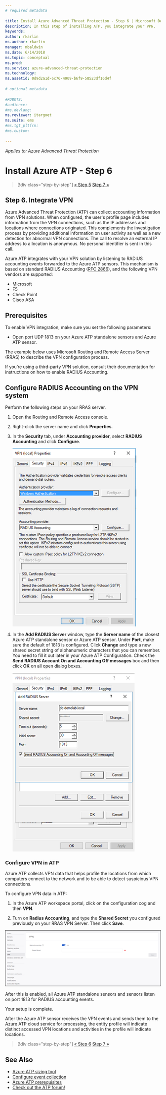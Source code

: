 ```yaml
---
# required metadata

title: Install Azure Advanced Threat Protection - Step 6 | Microsoft Docs
description: In this step of installing ATP, you integrate your VPN.
keywords:
author: rkarlin
ms.author: rkarlin
manager: mbaldwin
ms.date: 6/14/2018
ms.topic: conceptual
ms.prod:
ms.service: azure-advanced-threat-protection
ms.technology:
ms.assetid: 0d9d2a1d-6c76-4909-b6f9-58523df16d4f

# optional metadata

#ROBOTS:
#audience:
#ms.devlang:
ms.reviewer: itargoet
ms.suite: ems
#ms.tgt_pltfrm:
#ms.custom:

---
```


*Applies to: Azure Advanced Threat Protection*



# Install Azure ATP - Step 6

> [!div class="step-by-step"]
> [« Step 5](install-atp-step5.md)
> [Step 7 »](install-atp-step7.md)

## Step 6. Integrate VPN

Azure Advanced Threat Protection (ATP)  can collect accounting information from VPN solutions. When configured, the user's profile page includes information from the VPN connections, such as the IP addresses and locations where connections originated. This complements the investigation process by providing additional information on user activity as well as a new detection for abnormal VPN connections. The call to resolve an external IP address to a location is anonymous. No personal identifier is sent in this call.

Azure ATP integrates with your VPN solution by listening to RADIUS accounting events forwarded to the Azure ATP sensors. This mechanism is based on standard RADIUS Accounting ([RFC 2866](https://tools.ietf.org/html/rfc2866)), and the following VPN vendors are supported:

-	Microsoft
-	F5
-	Check Point
-	Cisco ASA

## Prerequisites

To enable VPN integration, make sure you set the following parameters:

-	Open port UDP 1813 on your Azure ATP standalone sensors and Azure ATP sensor.


The example below uses Microsoft Routing and Remote Access Server (RRAS) to describe the VPN configuration process.

If you’re using a third-party VPN solution, consult their documentation for instructions on how to enable RADIUS Accounting.

## Configure RADIUS Accounting on the VPN system

Perform the following steps on your RRAS server.
 
1.	Open the Routing and Remote Access console.
2.	Right-click the server name and click **Properties**.
3.	In the **Security** tab, under **Accounting provider**, select **RADIUS Accounting** and click **Configure**.

    ![RADIUS setup](./media/radius-setup.png)

4.	In the **Add RADIUS Server** window, type the **Server name** of the closest Azure ATP standalone sensor or Azure ATP sensor. Under **Port**, make sure the default of 1813 is configured. Click **Change** and type a new shared secret string of alphanumeric characters that you can remember. You need to fill it out later in your Azure ATP Configuration. Check the **Send RADIUS Account On and Accounting Off messages** box and then click **OK** on all open dialog boxes.
 
     ![VPN setup](./media/vpn-set-accounting.png)
     
### Configure VPN in ATP

Azure ATP collects VPN data that helps profile the locations from which computers connect to the network and to be able to detect suspicious VPN connections.

To configure VPN data in ATP:

1.	In the Azure ATP workspace portal, click on the configuration cog and then **VPN**.
 

2.	Turn on **Radius Accounting**, and type the **Shared Secret** you configured previously on your RRAS VPN Server. Then click **Save**.
 

  ![Configure Azure ATP VPN](./media/atp-vpn-radius.png)


After this is enabled, all Azure ATP standalone sensors and sensors listen on port 1813 for RADIUS accounting events. 

Your setup is complete. 

After the Azure ATP sensor receives the VPN events and sends them to the Azure ATP cloud service for processing, the entity profile will indicate distinct accessed VPN locations and activities in the profile will indicate locations.





> [!div class="step-by-step"]
> [« Step 6](install-atp-step5.md)
> [Step 7 »](install-atp-step7.md)


## See Also
- [Azure ATP sizing tool](http://aka.ms/aatpsizingtool)
- [Configure event collection](configure-event-collection.md)
- [Azure ATP prerequisites](atp-prerequisites.md)
- [Check out the ATP forum!](https://aka.ms/azureatpcommunity)
